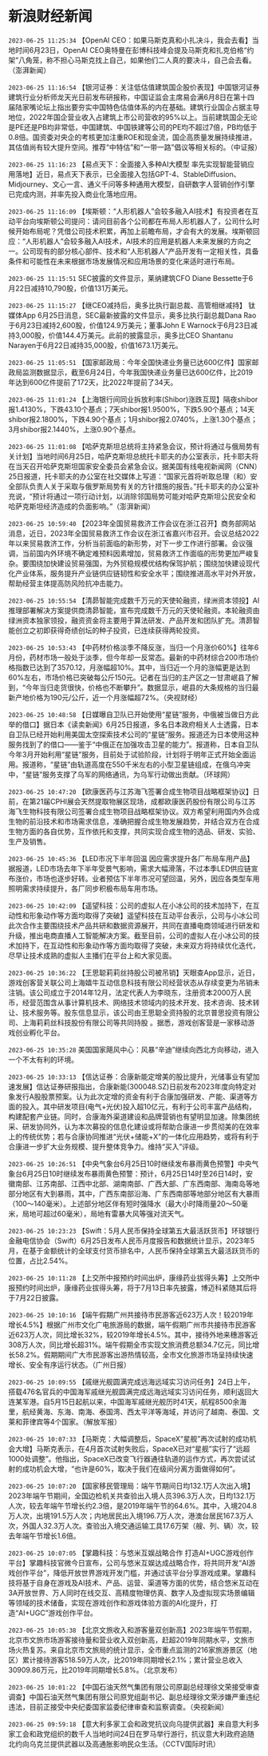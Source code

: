 # 新浪财经新闻
`2023-06-25 11:25:34` 【OpenAI CEO：如果马斯克真和小扎决斗，我会去看】当地时间6月23日，OpenAI CEO奥特曼在彭博科技峰会提及马斯克和扎克伯格“约架”八角笼，称不担心马斯克找上自己，如果他们二人真的要决斗，自己会去看。（澎湃新闻）

`2023-06-25 11:16:54` 【银河证券：关注低估值建筑国企股价表现】中国银河证券建筑行业分析师龙天光日前发布研报称，中国证监会主席易会满6月8日在第十四届陆家嘴论坛上指出要夯实中国特色估值体系的内在基础。建筑行业国企占据主导地位，2022年国企营业收入占建筑上市公司营收的95%以上。当前建筑国企无论是PE还是PB均非常低，中国建筑、中国铁建等公司的PE均不超过7倍，PB均低于0.8倍。国资委对央企的考核更加注重ROE和现金流，国企高质量发展持续推进，其估值尚有较大提升空间。推荐“中特估”和“一带一路”倡议等相关标的。（中证报）

`2023-06-25 11:16:23` 【易点天下：全面接入多种AI大模型 率先实现智能营销应用落地】近日，易点天下表示，已全面接入包括GPT-4、StableDiffusion、Midjourney、文心一言、通义千问等多种通用大模型，自研数字人营销创作引擎已完成内测，并率先投入商业化落地应用。

`2023-06-25 11:16:09` 【埃斯顿：“人形机器人”会较多融入AI技术】有投资者在互动平台向埃斯顿公司提问：请问目前各个公司都在布局人形机器人了，公司什么时候开始布局呢？凭借公司技术积累，再加上前瞻布局，才会有大的发展。埃斯顿回应：“人形机器人”会较多融入AI技术，AI技术的应用是机器人未来发展的方向之一。公司现有的部分核心部件、技术和“人形机器人”产品开发有一定相关性，具备条件和可能性在未来根据市场发展情况和应用场景的变化来适时进行布局。

`2023-06-25 11:15:51` SEC披露的文件显示，莱纳建筑CFO Diane Bessette于6月22日减持10,790股，价值131万美元。

`2023-06-25 11:15:27` 【继CEO减持后，奥多比执行副总裁、高管相继减持】 钛媒体App 6月25日消息，SEC最新披露的文件显示，奥多比执行副总裁Dana Rao于6月23日减持2,600股，价值124.9万美元；董事John E Warnock于6月23日减持3,000股，价值144.4万美元。此前的披露显示，奥多比CEO Shantanu Narayen于6月22日减持35,000股，价值1673.1万美元。

`2023-06-25 11:05:51` 【国家邮政局：今年全国快递业务量已达600亿件】国家邮政局监测数据显示，截至6月24日，今年我国快递业务量已达600亿件，比2019年达到600亿件提前了172天，比2022年提前了34天。

`2023-06-25 11:01:24` 【上海银行间同业拆放利率(Shibor)涨跌互现】隔夜shibor报1.4130%，下跌43.10个基点；7天shibor报1.9500%，下跌5.90个基点；14天shibor报2.1800%，下跌4.90个基点；1月shibor报2.0740%，上涨1.30个基点；3月shibor报2.1440%，上涨0.90个基点。

`2023-06-25 11:01:08` 【哈萨克斯坦总统将主持紧急会议，预计将通过与俄局势有关计划】当地时间6月25日，哈萨克斯坦总统托卡耶夫的办公室表示，托卡耶夫将在当天召开哈萨克斯坦国家安全委员会紧急会议。据美国有线电视新闻网（CNN）25日报道，托卡耶夫的办公室在社交媒体上写道：“国家元首将听取总理（和）安全部队负责人关于采取与俄罗斯局势有关的方针措施的报告。”托卡耶夫的办公室补充说，“预计将通过一项行动计划，以消除邻国局势可能对哈萨克斯坦公民安全和哈萨克斯坦经济造成的负面影响。”（澎湃新闻）

`2023-06-25 10:59:40` 【2023年全国贸易救济工作会议在浙江召开】商务部网站消息，近日，2023年全国贸易救济工作会议在浙江省嘉兴市召开。会议总结2022年以来贸易救济工作，分析当前面临的新形势，对下一步工作进行部署。会议强调，当前国内外环境不确定难预料因素增加，贸易救济工作面临的形势更加严峻复杂。要围绕加快建设贸易强国，为外贸稳规模优结构保驾护航；围绕加快建设现代化产业体系，服务提升产业链供应链韧性和安全水平；围绕推进高水平对外开放，帮助经营主体提高防风险抗冲击能力。

`2023-06-25 10:55:54` 【清昴智能完成数千万元的天使轮融资，绿洲资本领投】AI推理部署解决方案提供商清昴智能，宣布完成数千万元的天使轮融资。本轮融资由绿洲资本独家领投，融资资金将主要用于算法研发、产品开发和团队扩充。清昴智能创立之初即获得奇绩创坛的种子投资，已连续获得两轮投资。

`2023-06-25 10:53:43` 【中药材价格淡季不降反涨，当归一个月涨价60%】往年6月份，药材市场一般处于淡季，但今年却一反常态。最新的中药材综合200市场价格指数已达到了3570.12，月涨幅超10%。其中，当归近一个月的涨幅更是达到60%左右，市场价格已突破每公斤150元。记者在当归的主产区之一甘肃岷县了解到，“今年当归走货很快，价格也不断攀升”。数据显示，岷县的大条规格的当归最新产地价格为190元/公斤，近一个月涨幅超72%。（央视财经）

`2023-06-25 10:48:58` 【日媒曝自卫队已开始使用“星链”服务，中俄被当做日方此举的借口】据日本《读卖新闻》6月25日报道，多名日本政府相关人士透露，日本自卫队已经开始利用美国太空探索技术公司的“星链”服务。报道还为日本使用这种服务找到了的借口——鉴于“中俄正在加强攻击卫星的能力”。报道称，日本自卫队今年3月开始利用“星链”服务，目前处于试验阶段，计划将于明年正式开始全面运用。报道称，“星链”由轨道高度在550千米左右的小型卫星链组成，在俄乌冲突中，“星链”服务支撑了乌军的网络通讯，为乌军行动做出贡献。（环球网）

`2023-06-25 10:47:20` 【欧康医药与江苏海飞签署合成生物项目战略框架协议】日前，在第21届CPHI展会天然提取物展区现场，成都欧康医药股份有限公司与江苏海飞生物科技有限公司签署合成生物项目战略框架协议。双方希望利用国内外合成生物的前沿技术和市场需求信息，准确把握合成生物发展趋势，并结合双方在合成生物方面的各自优势，互作依托和支撑，共同实现合成生物的选品、研发、实验、生产及销售。

`2023-06-25 10:45:36` 【LED市况下半年回温 因应需求提升各厂布局车用产品】据报道，LED市场去年下半年受景气影响，需求大幅滑落，不过本季LED供应链宣布涨价，市场也逐步好转。业者预估下半年市况可望回温，另外，因应各类型车用照明需求持续提升，各厂同步积极布局车用市场。

`2023-06-25 10:42:09` 【遥望科技：公司的虚拟人在小冰公司的技术加持下，在互动性和形象动作等方面均取得了突破】遥望科技在互动平台表示，公司与小冰公司此次合作主要围绕技术产品共研和数据资源展开，共同在直播电商领域进行研发和升级，推出电商直播人工智能解决方案。截至目前，公司的虚拟人在小冰公司的技术加持下，在互动性和形象动作等方面均取得了突破，未来双方将持续优化迭代，尽早让技术成熟的虚拟人主播们在平台上和大家见面。

`2023-06-25 10:36:22` 【王思聪莉莉丝持股公司被吊销】天眼查App显示，近日，游戏创客营关联公司上海嬉牛互动信息科技有限公司经营状态从存续变更为吊销未注销。该公司成立于2014年12月，法定代表人为李晓东，注册资本2000万人民币，经营范围含从事计算机技术、网络技术领域内的技术开发、技术咨询、技术转让、技术服务等。股东信息显示，该公司由王思聪全资持股的北京普思投资有限公司、上海莉莉丝科技股份有限公司等共同持股 。据悉，游戏创客营是一家移动游戏创业孵化平台。

`2023-06-25 10:35:28` 美国国家飓风中心：风暴“辛迪”继续向西北方向移动，进入一个不太有利的环境。

`2023-06-25 10:33:13` 【信达证券：合康新能定增美的股比提升，光储事业有望加速发展】信达证券研报指出，合康新能(300048.SZ)日前发布2023年度向特定对象发行A股股票预案。认为此次定增的资金有利于合康加强研发、产能、渠道等方面的投入。其中研发项目(电气+光伏)投入超10亿元，有利于公司丰富产品结构，构建配套产业链。同时，合康海外渠道建设和品牌营销也有望明显加速。除集团统采、研发协同外，认为本次募投的信息化建设或将帮助合康进一步贯彻美的在效率上的传统优势；若与合康协同推进“光伏+储能+X”的一体化应用趋势，或将有利于合康进一步扩大业务规模、提升整体竞争力。维持“买入”评级。

`2023-06-25 10:26:51` 【中央气象台6月25日10时继续发布暴雨黄色预警】中央气象台6月25日10时继续发布暴雨黄色预警：预计，6月25日14时至26日14时，安徽南部、江苏南部、江西中北部、湖南南部、广西大部、广东西南部、海南岛等地部分地区有大到暴雨，其中，广西东南部沿海、广东西南部等地部分地区有大暴雨（100～140毫米）。上述部分地区伴有短时强降水（最大小时降雨量20～50毫米，局地可超过60毫米），局地有雷暴大风等强对流天气。

`2023-06-25 10:23:23` 【Swift：5月人民币保持全球第五大最活跃货币】环球银行金融电信协会（Swift）6月25日发布人民币月度报告和数据统计显示，2023年5月，在基于金额统计的全球支付货币排名中，人民币保持全球第五大最活跃货币的位置，占比2.54%。

`2023-06-25 10:11:28` 【上交所中报预约时间出炉，康缘药业拔得头筹】上交所中报预约时间出炉，康缘药业拔得头筹，将于7月13日率先披露，博迈科紧随其后将于7月22日披露。

`2023-06-25 10:10:16` 【端午假期广州共接待市民游客近623万人次！较2019年增长4.5%】根据广州市文化广电旅游局的数据，端午假期广州市共接待市民游客近623万人次，同比增长32%，较2019年增长4.5%。其中，接待外地来穗游客近308万人次，同比增长超31%。端午假期全市实现文旅消费总额34.7亿元，同比增长58.2%。假期期间广大市民游客出游热情较高，全市文化旅游市场呈持续快速增长、安全有序运行状态。（广州日报）

`2023-06-25 10:09:55` 【戚继光舰圆满完成远海远域实习访问任务】24日上午，搭载476名官兵的中国海军戚继光舰圆满完成远海远域实习访问任务，顺利返回大连某军港。自5月15日起航以来，中国海军戚继光舰历时41天，航程8500余海里，航经黄海、东海、南海、泰国湾、西太平洋等海域，并访问了越南、泰国、文莱和菲律宾等4个国家。（解放军报）

`2023-06-25 10:07:33` 【马斯克：大幅调整后，SpaceX“星舰”再次试射的成功机会大增】马斯克表示，在4月首次试射失败后，SpaceX已对“星舰”实行了“远超1000处调整”。他指出，SpaceX已改变飞行器通往轨道的运作方式，再次尝试试射的成功机会大增，“也许是60%，取决于我们在级间分离方面做得如何”。

`2023-06-25 10:07:20` 【国家移民管理局：端午节期间日均132.1万人次出入境】2023年端午节期间，全国边检机关共查验出入境人员396.3万人次，日均132.1万人次，较去年端午节增长约2.3倍，是2019年端午节的64.6%。其中，入境204.8万人次，出境191.5万人次；内地居民出入境196.7万人次，港澳台居民167.3万人次，外国人32.3万人次。查验出入境交通运输工具17.6万架（艘、列、辆）次，较去年端午节增长1.6倍。

`2023-06-25 10:07:05` 【掌趣科技：与悠米互娱战略合作 打造AI+UGC游戏创作平台】掌趣科技官微今日宣布，公司与悠米互娱达成战略合作，将共同开发“AI游戏创作平台”，降低开放世界游戏开发门槛，并通过该平台分享游戏成果。掌趣科技将基于自身在游戏及AI技术、产品、运营、渠道等方面的优势，结合悠米互动在3A开放世界、万人同时在线交互、高精度物理仿真、数字人及虚拟现实场景编辑等领域的技术储备，实现在游戏创作和游戏体验方面的AI化提升，打造“AI+UGC”游戏创作平台。

`2023-06-25 10:05:38` 【北京文旅收入和游客量双创新高】2023年端午节假期，北京市文旅市场游客接待量和营业收入双创新高，赶超2019年同期水平，文旅市场火热复苏。来自北京市文旅局的统计显示，全市重点监测的216家旅游景区（地区）累计接待游客518.59万人次，比2019年同期增长2.1%；累计营业总收入30909.86万元，比2019年同期增长5.8%。（北京发布）

`2023-06-25 10:01:22` 【中国石油天然气集团有限公司原副总经理徐文荣接受审查调查】中国石油天然气集团有限公司原党组副书记、副总经理徐文荣涉嫌严重违纪违法，目前正接受中央纪委国家监委纪律审查和监察调查。（央视新闻）

`2023-06-25 09:59:18` 【意大利多家工会和政党抗议向乌提供武器】来自意大利多家工会和政党组织的数千人当地时间24日在罗马举行游行，抗议意大利政府追随北约向乌克兰提供武器以及高通胀影响民众生活。（CCTV国际时讯）

